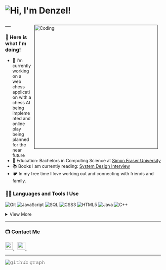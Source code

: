  # ![Hi, I'm Denzel!](https://readme-typing-svg.herokuapp.com?color=%2336BCF7&size=21+&duration=2000&center=true&vCenter=true&multiline=true&width=200&height=40&lines=-Hi%2C+I'm+Denzel!👋🏼;+;+)

<a href=""> 
  <img style="margin:10px" alt="Coding" width="400" align="right" src="https://thumbs.gfycat.com/TediousAgitatedAngora-max-1mb.gif"> &emsp;
</a> &emsp; &emsp;

### 🧰 Here is what I'm doing!  
- 🔭 I’m currently working on a web chess application with a chess AI being implemented and online play being planned for the near future
- 🤔 Education: Bachelors in Computing Science at [Simon Fraser University](https://www.sfu.ca/computing.html) 
- 📚 Books I am currently reading: [System Design Interview](https://www.amazon.ca/System-Design-Interview-insiders-Second/dp/B08CMF2CQF)
- 🏕️ In my free time I love working out and connecting with friends and family.


### 👨‍💻 Languages and Tools I Use
![Git](https://img.shields.io/badge/Git-05122A?style=plastic&logo=Git&logoColor=F05032)
![JavaScript](https://img.shields.io/badge/JavaScript-05122A?style=plastic&logo=JavaScript&logoColor=F7DF1E)
![SQL](https://custom-icon-badges.herokuapp.com/badge/SQL-05122A?&style=plastic&logo=database&logoColor=025E8C)
![CSS3](https://img.shields.io/badge/CSS3-05122A?&style=plastic&logo=CSS3&logoColor=3776AB)
![HTML5](https://img.shields.io/badge/HTML5-05122A?&style=plastic&logo=HTML5&logoColor=F05032)
![Java](https://custom-icon-badges.herokuapp.com/badge/Java-05122A.svg?style=plastic&logo=java&logoColor=007396)
![C++](https://img.shields.io/badge/C++-black.svg?style=flat&logo=c%2B%2B)

<details>
<summary>View More</summary>
<br />

![Json](https://img.shields.io/badge/Json-000?&style=plastic&logo=Json&logoColor=white)
![Sass](https://img.shields.io/badge/Sass-000?&style=plastic&logo=sass&logoColor=FFC0CB)
![VSCode](https://img.shields.io/badge/VisualStudio-000?&style=plastic&logo=VisualStudio&logoColor=3776AB)
![Androidstudio](https://img.shields.io/badge/AndroidStudio-000?&style=plastic&logo=Androidstudio&logoColor=23563D7C)
![MSOffice](https://img.shields.io/badge/MSOffice-000?&style=plastic&logo=MicrosoftOffice&logoColor=F05032)
</details>

---

### 📺 Contact Me

<a
  href="https://www.linkedin.com/in/denzelnasol/">
    <img width="25px" src="https://www.vectorlogo.zone/logos/linkedin/linkedin-icon.svg" />
  </a>&ensp;
  <a href="mailto:denzelnasol@gmail.com">
  <img width="25px" src="https://www.vectorlogo.zone/logos/gmail/gmail-icon.svg" />
  </a>&ensp;

---

![𝚐𝚒𝚝𝚑𝚞𝚋 𝚐𝚛𝚊𝚙𝚑](https://github-readme-activity-graph.cyclic.app/graph?username=denzelnasol&theme=react-dark&hide_border=true)
<br />

<!--
![](http://github-profile-summary-cards.vercel.app/api/cards/profile-details?username=denzelnasol&theme=tokyonight)
<br />
![](http://github-profile-summary-cards.vercel.app/api/cards/most-commit-language?username=denzelnasol&theme=tokyonight)
<br />
![](http://github-profile-summary-cards.vercel.app/api/cards/productive-time?username=denzelnasol&theme=tokyonight&utcOffset=5)
-->


